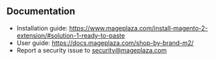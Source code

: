 ## Documentation

- Installation guide: https://www.mageplaza.com/install-magento-2-extension/#solution-1-ready-to-paste
- User guide: https://docs.mageplaza.com/shop-by-brand-m2/
- Report a security issue to security@mageplaza.com